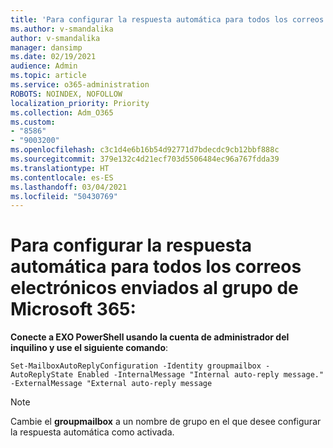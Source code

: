 ```yaml
---
title: 'Para configurar la respuesta automática para todos los correos electrónicos enviados al grupo de Microsoft 365:'
ms.author: v-smandalika
author: v-smandalika
manager: dansimp
ms.date: 02/19/2021
audience: Admin
ms.topic: article
ms.service: o365-administration
ROBOTS: NOINDEX, NOFOLLOW
localization_priority: Priority
ms.collection: Adm_O365
ms.custom:
- "8586"
- "9003200"
ms.openlocfilehash: c3c1d4e6b16b54d92771d7bdecdc9cb12bbf888c
ms.sourcegitcommit: 379e132c4d21ecf703d5506484ec96a767fdda39
ms.translationtype: HT
ms.contentlocale: es-ES
ms.lasthandoff: 03/04/2021
ms.locfileid: "50430769"
---
```

# <a name="to-configure-auto-reply-for-all-emails-sent-to-microsoft-365-group"></a>Para configurar la respuesta automática para todos los correos electrónicos enviados al grupo de Microsoft 365:

**Conecte a EXO PowerShell usando la cuenta de administrador del inquilino y use el siguiente comando**:

`Set-MailboxAutoReplyConfiguration -Identity groupmailbox -AutoReplyState Enabled -InternalMessage "Internal auto-reply message." -ExternalMessage "External auto-reply message`

> [!NOTE]
> Cambie el **groupmailbox** a un nombre de grupo en el que desee configurar la respuesta automática como activada.

